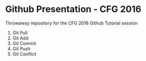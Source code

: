# Github Presentation - CFG 2016
Throwaway repository for the CFG 2016 Github Tutorial session

1. Git Pull
2. Git Add
3. Git Commit
4. Git Push
5. Git Conflict
